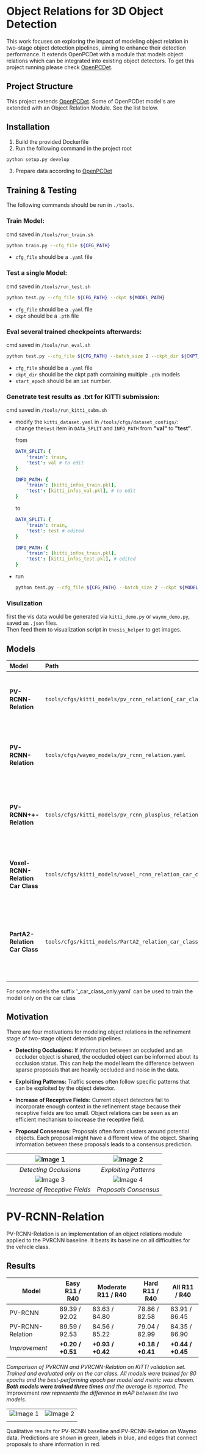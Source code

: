 # Object Relations for 3D Object Detection

This work focuses on exploring the impact of modeling object relation in two-stage object detection pipelines, aiming to enhance their detection performance. It extends OpenPCDet with a module that models object relations which can be integrated into existing object detectors. To get this project running please check [OpenPCDet](https://github.com/open-mmlab/OpenPCDet).
 

## Project Structure

This project extends [OpenPCDet](https://github.com/open-mmlab/OpenPCDet). Some of OpenPCDet model's are extended with an Object Relation Module. See the list below.

## Installation

1. Build the provided Dockerfile
2. Run the following command in the project root
```bash
python setup.py develop
```
3. Prepare data according to [OpenPCDet](https://github.com/open-mmlab/OpenPCDet)

## Training & Testing
The following commands should be run in `./tools`.

### Train Model:
cmd saved in `/tools/run_train.sh`
```bash
python train.py --cfg_file ${CFG_PATH}
```
- `cfg_file` should be a `.yaml` file

### Test a single Model:
cmd saved in `/tools/run_test.sh`
```bash
python test.py --cfg_file ${CFG_PATH} --ckpt ${MODEL_PATH}
```
- `cfg_file` should be a `.yaml` file  
- `ckpt` should be a `.pth` file

### Eval several trained checkpoints afterwards:
cmd saved in `/tools/run_eval.sh`
```bash
python test.py --cfg_file ${CFG_PATH} --batch_size 2 --ckpt_dir ${CKPT_DIR} --eval_all --start_epoch ${START_EP}
```
- `cfg_file` should be a `.yaml` file  
- `ckpt_dir` should be the ckpt path containing multiple `.pth` models
- `start_epoch` should be an `int` number.

### Genetrate test results as .txt for KITTI submission:
cmd saved in `/tools/run_kitti_subm.sh`
- modify the `kitti_dataset.yaml` in `/tools/cfgs/dataset_configs/`: change the`test` item in `DATA_SPLIT` and `INFO_PATH` from **"val"** to **"test"**.  
  
    from
    ```yaml
    DATA_SPLIT: {
        'train': train,
        'test': val # to edit
    }

    INFO_PATH: {
        'train': [kitti_infos_train.pkl],
        'test': [kitti_infos_val.pkl], # to edit
    }
    ```
    to
    ```yaml
    DATA_SPLIT: {
        'train': train,
        'test': test # edited
    }

    INFO_PATH: {
        'train': [kitti_infos_train.pkl],
        'test': [kitti_infos_test.pkl], # edited
    }
    ```
- run
    ```bash
    python test.py --cfg_file ${CFG_PATH} --batch_size 2 --ckpt ${MODEL_PATH} --save_to_file
    ```

### Visulization
first the vis data would be generated via `kitti_demo.py` or `waymo_demo.py`, saved as `.json` files.  
Then feed them to visualization script in `thesis_helper` to get images.

## Models

| Model                                 | Path                                                                      | Description                                                               | Dataset |
| :------------------------------------ | :------------------------------------------------------------------------ | :------------------------------------------------------------------------ | :------ |
| **PV-RCNN-Relation**                  | `tools/cfgs/kitti_models/pv_rcnn_relation{_car_class_only}.yaml`          | PV-RCNN model extended with the Object Relation Module.                   | KITTI   |
| **PV-RCNN-Relation**                  | `tools/cfgs/waymo_models/pv_rcnn_relation.yaml`          | PV-RCNN model extended with the Object Relation Module.                   | Waymo   |
| **PV-RCNN++-Relation**                | `tools/cfgs/kitti_models/pv_rcnn_plusplus_relation{_car_class_only}.yaml` | PV-RCNN++ model extended with the Object Relation Module.                 | KITTI   |
| **Voxel-RCNN-Relation Car Class**     | `tools/cfgs/kitti_models/voxel_rcnn_relation_car_class_only.yaml`         | Voxel-RCNN extended with the Object Relation Module.                      | KITTI   |
| **PartA2-Relation Car Class**         | `tools/cfgs/kitti_models/PartA2_relation_car_class_only.yaml`             | PartA2 model extended with the Object Relation Module, trained only on the car class. | KITTI   |


For some models the suffix '_car_class_only.yaml' can be used to train the model only on the car class






## Motivation

There are four motivations for modeling object relations in the refinement stage of two-stage object detection pipelines.

- **Detecting Occlusions:** If information between an occluded and an occluder object is shared, the occluded object can be informed about its occlusion status. This can help the model learn the difference between sparse proposals that are heavily occluded and noise in the data.

- **Exploiting Patterns:** Traffic scenes often follow specific patterns that can be exploited by the object detector.

- **Increase of Receptive Fields:** Current object detectors fail to incorporate enough context in the refinement stage because their receptive fields are too small. Object relations can be seen as an efficient mechanism to increase the receptive field.

- **Proposal Consensus:** Proposals often form clusters around potential objects. Each proposal might have a different view of the object. Sharing information between these proposals leads to a consensus prediction.


| ![Image 1](resources/occlusion.png) | ![Image 2](resources/pattern.png) |
|:-:|:-:|
| *Detecting Occlusions*      | *Exploiting Patterns*      |
| ![Image 3](resources/radius.png) | ![Image 4](resources/proposal_consensus.png)
| *Increase of Receptive Fields*      | *Proposals Consensus*      |


# PV-RCNN-Relation

PV-RCNN-Relation is an implementation of an object relations module applied to the PVRCNN baseline. It beats its baseline on all difficulties for the vehicle class.


## Results

| Model             | Easy R11 / R40 | Moderate R11 / R40 | Hard R11 / R40 | All R11 / R40 |
|-------------------|----------------|--------------------|----------------|---------------|
| PV-RCNN            | 89.39 / 92.02  | 83.63 / 84.80      | 78.86 / 82.58  | 83.91 / 86.45 |
| PV-RCNN-Relation   | 89.59 / 92.53  | 84.56 / 85.22      | 79.04 / 82.99  | 84.35 / 86.90 |
| *Improvement*     | **+0.20 / +0.51** | **+0.93 / +0.42** | **+0.18 / +0.41** | **+0.44 / +0.45** |

*Comparison of PVRCNN and PVRCNN-Relation on KITTI validation set. Trained and evaluated only on the car class. All models were trained for 80 epochs and the best-performing epoch per model and metric was chosen. **Both models were trained three times** and the average is reported. The* Improvement *row represents the difference in mAP between the two models.*


| | |
|:-------------------------:|:-------------------------:|
| ![Image 1](resources/side.png) | ![Image 2](resources/relation_side.png) |
|  |  |

Qualitative results for PV-RCNN baseline and PV-RCNN-Relation on Waymo data. Predictions are shown in green, labels in blue, and edges that connect proposals to share information in red. 







